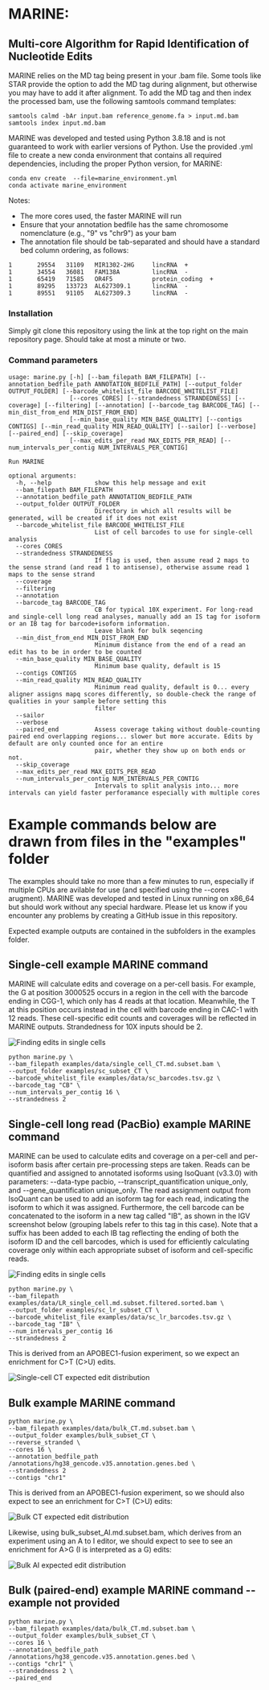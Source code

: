 # MARINE: 
Multi-core Algorithm for Rapid Identification of Nucleotide Edits
------------------------------------------------------
MARINE relies on the MD tag being present in your .bam file. Some tools like STAR provide the option to add the MD tag during alignment, but otherwise you may have to add it after alignment. To add the MD tag and then index the processed bam, use the following samtools command templates:

```
samtools calmd -bAr input.bam reference_genome.fa > input.md.bam
samtools index input.md.bam
```

MARINE was developed and tested using Python 3.8.18 and is not guaranteed to work with earlier versions of Python.
Use the provided .yml file to create a new conda environment that contains all required dependencies, including the proper Python version, for MARINE:

```
conda env create  --file=marine_environment.yml
conda activate marine_environment
```

Notes:
* The more cores used, the faster MARINE will run
* Ensure that your annotation bedfile has the same chromosome nomenclature (e.g., "9" vs "chr9") as your bam
* The annotation file should be tab-separated and should have a standard bed column ordering, as follows:
```
1       29554   31109   MIR1302-2HG     lincRNA  +       
1       34554   36081   FAM138A         lincRNA  -       
1       65419   71585   OR4F5           protein_coding  +       
1       89295   133723  AL627309.1      lincRNA  -       
1       89551   91105   AL627309.3      lincRNA  -       
```

### Installation
Simply git clone this repository using the link at the top right on the main repository page. Should take at most a minute or two.

### Command parameters
```
usage: marine.py [-h] [--bam_filepath BAM_FILEPATH] [--annotation_bedfile_path ANNOTATION_BEDFILE_PATH] [--output_folder OUTPUT_FOLDER] [--barcode_whitelist_file BARCODE_WHITELIST_FILE]
                 [--cores CORES] [--strandedness STRANDEDNESS] [--coverage] [--filtering] [--annotation] [--barcode_tag BARCODE_TAG] [--min_dist_from_end MIN_DIST_FROM_END]
                 [--min_base_quality MIN_BASE_QUALITY] [--contigs CONTIGS] [--min_read_quality MIN_READ_QUALITY] [--sailor] [--verbose] [--paired_end] [--skip_coverage]
                 [--max_edits_per_read MAX_EDITS_PER_READ] [--num_intervals_per_contig NUM_INTERVALS_PER_CONTIG]

Run MARINE

optional arguments:
  -h, --help            show this help message and exit
  --bam_filepath BAM_FILEPATH
  --annotation_bedfile_path ANNOTATION_BEDFILE_PATH
  --output_folder OUTPUT_FOLDER
                        Directory in which all results will be generated, will be created if it does not exist
  --barcode_whitelist_file BARCODE_WHITELIST_FILE
                        List of cell barcodes to use for single-cell analysis
  --cores CORES
  --strandedness STRANDEDNESS
                        If flag is used, then assume read 2 maps to the sense strand (and read 1 to antisense), otherwise assume read 1 maps to the sense strand
  --coverage
  --filtering
  --annotation
  --barcode_tag BARCODE_TAG
                        CB for typical 10X experiment. For long-read and single-cell long read analyses, manually add an IS tag for isoform or an IB tag for barcode+isoform information.
                        Leave blank for bulk seqencing
  --min_dist_from_end MIN_DIST_FROM_END
                        Minimum distance from the end of a read an edit has to be in order to be counted
  --min_base_quality MIN_BASE_QUALITY
                        Minimum base quality, default is 15
  --contigs CONTIGS
  --min_read_quality MIN_READ_QUALITY
                        Minimum read quality, default is 0... every aligner assigns mapq scores differently, so double-check the range of qualities in your sample before setting this
                        filter
  --sailor
  --verbose
  --paired_end          Assess coverage taking without double-counting paired end overlapping regions... slower but more accurate. Edits by default are only counted once for an entire
                        pair, whether they show up on both ends or not.
  --skip_coverage
  --max_edits_per_read MAX_EDITS_PER_READ
  --num_intervals_per_contig NUM_INTERVALS_PER_CONTIG
                        Intervals to split analysis into... more intervals can yield faster perforamance especially with multiple cores
```

# Example commands below are drawn from files in the "examples" folder

The examples should take no more than a few minutes to run, especially if multiple CPUs are avilable for use (and specified using the --cores arugment). MARINE was developed and tested in Linux running on x86_64 but should work without any special hardware. Please let us know if you encounter any problems by creating a GitHub issue in this repository.

Expected example outputs are contained in the subfolders in the examples folder.

## Single-cell example MARINE command
MARINE will calculate edits and coverage on a per-cell basis. For example, the G at position 3000525 occurs in a region in the cell with the barcode ending in CGG-1, which only has 4 reads at that location. Meanwhile, the T at this position occurs instead in the cell with barcode ending in CAC-1 with 12 reads. These cell-specific edit counts and coverages will be reflected in MARINE outputs. Strandedness for 10X inputs should be 2.

![Finding edits in single cells](images/only_5_cells_test_example.png)

```
python marine.py \
--bam_filepath examples/data/single_cell_CT.md.subset.bam \
--output_folder examples/sc_subset_CT \
--barcode_whitelist_file examples/data/sc_barcodes.tsv.gz \
--barcode_tag "CB" \
--num_intervals_per_contig 16 \
--strandedness 2
```

## Single-cell long read (PacBio) example MARINE command
MARINE can be used to calculate edits and coverage on a per-cell and per-isoform basis after certain pre-processing steps are taken. Reads can be quantified and assigned to annotated isoforms using IsoQuant (v3.3.0) with parameters: --data-type pacbio, --transcript_quantification unique_only, and --gene_quantification unique_only. The read assignment output from IsoQuant can be used to add an isoform tag for each read, indicating the isoform to which it was assigned. Furthermore, the cell barcode can be concatenated to the isoform in a new tag called "IB", as shown in the IGV screenshot below (grouping labels refer to this tag in this case). Note that a suffix has been added to each IB tag reflecting the ending of both the isoform ID and the cell barcodes, which is used for efficiently calculating coverage only within each appropriate subset of isoform and cell-specific reads.

![Finding edits in single cells](images/long_read_sc_test_example.png)

```
python marine.py \
--bam_filepath examples/data/LR_single_cell.md.subset.filtered.sorted.bam \
--output_folder examples/sc_lr_subset_CT \
--barcode_whitelist_file examples/data/sc_lr_barcodes.tsv.gz \
--barcode_tag "IB" \
--num_intervals_per_contig 16
--strandedness 2
```

This is derived from an APOBEC1-fusion experiment, so we expect an enrichment for C>T (C>U) edits.


![Single-cell CT expected edit distribution](images/sc_subset_CT_distribution.png)

## Bulk example MARINE command

```
python marine.py \
--bam_filepath examples/data/bulk_CT.md.subset.bam \
--output_folder examples/bulk_subset_CT \
--reverse_stranded \
--cores 16 \
--annotation_bedfile_path /annotations/hg38_gencode.v35.annotation.genes.bed \
--strandedness 2
--contigs "chr1"
```

This is derived from an APOBEC1-fusion experiment, so we should also expect to see an enrichment for C>T (C>U) edits:


![Bulk CT expected edit distribution](images/bulk_subset_CT_distribution.png)

Likewise, using bulk_subset_AI.md.subset.bam, which derives from an experiment using an A to I editor, we
should expect to see to see an enrichment for A>G (I is interpreted as a G) edits:


![Bulk AI expected edit distribution](images/bulk_subset_AI_distribution.png)


## Bulk (paired-end) example MARINE command -- example not provided 
```
python marine.py \
--bam_filepath examples/data/bulk_CT.md.subset.bam \
--output_folder examples/bulk_subset_CT \
--cores 16 \
--annotation_bedfile_path /annotations/hg38_gencode.v35.annotation.genes.bed \
--contigs "chr1" \
--strandedness 2 \
--paired_end
```
